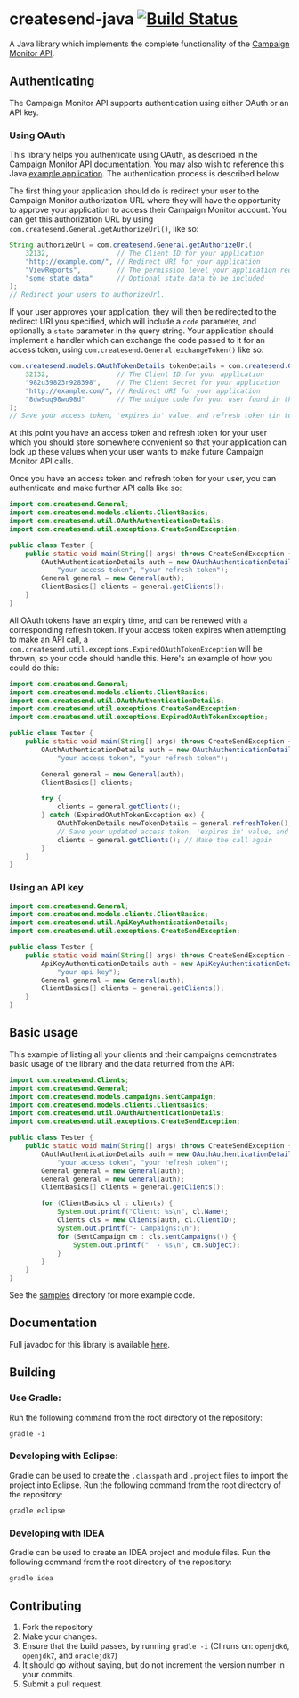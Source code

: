 # createsend-java [![Build Status](https://secure.travis-ci.org/campaignmonitor/createsend-java.png)][travis]

[travis]: http://travis-ci.org/campaignmonitor/createsend-java

A Java library which implements the complete functionality of the [Campaign Monitor API](http://www.campaignmonitor.com/api/).

## Authenticating

The Campaign Monitor API supports authentication using either OAuth or an API key.

### Using OAuth

This library helps you authenticate using OAuth, as described in the Campaign Monitor API [documentation](http://www.campaignmonitor.com/api/getting-started/#authenticating_with_oauth). You may also wish to reference this Java [example application](https://gist.github.com/jdennes/4997342). The authentication process is described below.

The first thing your application should do is redirect your user to the Campaign Monitor authorization URL where they will have the opportunity to approve your application to access their Campaign Monitor account. You can get this authorization URL by using `com.createsend.General.getAuthorizeUrl()`, like so:

```java
String authorizeUrl = com.createsend.General.getAuthorizeUrl(
    32132,                 // The Client ID for your application
    "http://example.com/", // Redirect URI for your application
    "ViewReports",         // The permission level your application requires
    "some state data"      // Optional state data to be included
);
// Redirect your users to authorizeUrl.
```

If your user approves your application, they will then be redirected to the redirect URI you specified, which will include a `code` parameter, and optionally a `state` parameter in the query string. Your application should implement a handler which can exchange the code passed to it for an access token, using `com.createsend.General.exchangeToken()` like so:

```java
com.createsend.models.OAuthTokenDetails tokenDetails = com.createsend.General.exchangeToken(
    32132,                 // The Client ID for your application
    "982u39823r928398",    // The Client Secret for your application
    "http://example.com/", // Redirect URI for your application
    "8dw9uq98wu98d"        // The unique code for your user found in the query string
);
// Save your access token, 'expires in' value, and refresh token (in tokenDetails).
```

At this point you have an access token and refresh token for your user which you should store somewhere convenient so that your application can look up these values when your user wants to make future Campaign Monitor API calls.

Once you have an access token and refresh token for your user, you can authenticate and make further API calls like so:

```java
import com.createsend.General;
import com.createsend.models.clients.ClientBasics;
import com.createsend.util.OAuthAuthenticationDetails;
import com.createsend.util.exceptions.CreateSendException;

public class Tester {
    public static void main(String[] args) throws CreateSendException {
        OAuthAuthenticationDetails auth = new OAuthAuthenticationDetails(
            "your access token", "your refresh token");
        General general = new General(auth);
        ClientBasics[] clients = general.getClients();
    }
}
```

All OAuth tokens have an expiry time, and can be renewed with a corresponding refresh token. If your access token expires when attempting to make an API call, a `com.createsend.util.exceptions.ExpiredOAuthTokenException` will be thrown, so your code should handle this. Here's an example of how you could do this:

```java
import com.createsend.General;
import com.createsend.models.clients.ClientBasics;
import com.createsend.util.OAuthAuthenticationDetails;
import com.createsend.util.exceptions.CreateSendException;
import com.createsend.util.exceptions.ExpiredOAuthTokenException;

public class Tester {
    public static void main(String[] args) throws CreateSendException {
        OAuthAuthenticationDetails auth = new OAuthAuthenticationDetails(
            "your access token", "your refresh token");

        General general = new General(auth);
        ClientBasics[] clients;

        try {
            clients = general.getClients();
        } catch (ExpiredOAuthTokenException ex) {
            OAuthTokenDetails newTokenDetails = general.refreshToken();
            // Save your updated access token, 'expires in' value, and refresh token
            clients = general.getClients(); // Make the call again
        }
    }
}
```

### Using an API key

```java
import com.createsend.General;
import com.createsend.models.clients.ClientBasics;
import com.createsend.util.ApiKeyAuthenticationDetails;
import com.createsend.util.exceptions.CreateSendException;

public class Tester {
    public static void main(String[] args) throws CreateSendException {
        ApiKeyAuthenticationDetails auth = new ApiKeyAuthenticationDetails(
            "your api key");
        General general = new General(auth);
        ClientBasics[] clients = general.getClients();
    }
}
```

## Basic usage

This example of listing all your clients and their campaigns demonstrates basic usage of the library and the data returned from the API:

```java
import com.createsend.Clients;
import com.createsend.General;
import com.createsend.models.campaigns.SentCampaign;
import com.createsend.models.clients.ClientBasics;
import com.createsend.util.OAuthAuthenticationDetails;
import com.createsend.util.exceptions.CreateSendException;

public class Tester {
    public static void main(String[] args) throws CreateSendException {
        OAuthAuthenticationDetails auth = new OAuthAuthenticationDetails(
            "your access token", "your refresh token");
        General general = new General(auth);
        General general = new General(auth);
        ClientBasics[] clients = general.getClients();

        for (ClientBasics cl : clients) {
            System.out.printf("Client: %s\n", cl.Name);
            Clients cls = new Clients(auth, cl.ClientID);
            System.out.printf("- Campaigns:\n");
            for (SentCampaign cm : cls.sentCampaigns()) {
                System.out.printf("  - %s\n", cm.Subject);
            }
        }
    }
}
```

See the [samples](https://github.com/campaignmonitor/createsend-java/blob/master/samples/com/createsend/samples/SampleRunner.java) directory for more example code.

## Documentation
Full javadoc for this library is available [here](http://campaignmonitor.github.com/createsend-java/doc/).

## Building

### Use Gradle:
Run the following command from the root directory of the repository:

```
gradle -i
```

### Developing with Eclipse:
Gradle can be used to create the `.classpath` and `.project` files to import the project into Eclipse. Run the following command from the root directory of the repository:

```
gradle eclipse
```

### Developing with IDEA
Gradle can be used to create an IDEA project and module files. Run the following command from the root directory of the repository:

```
gradle idea
```

## Contributing
1. Fork the repository
2. Make your changes.
3. Ensure that the build passes, by running `gradle -i` (CI runs on: `openjdk6`, `openjdk7`, and `oraclejdk7`)
4. It should go without saying, but do not increment the version number in your commits.
5. Submit a pull request.
